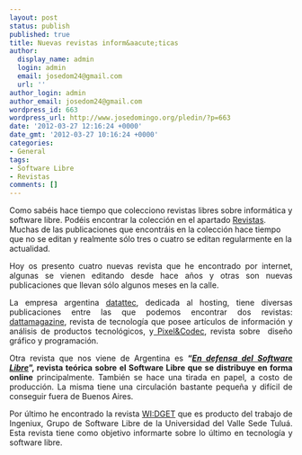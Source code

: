 ```yaml
---
layout: post
status: publish
published: true
title: Nuevas revistas inform&aacute;ticas
author:
  display_name: admin
  login: admin
  email: josedom24@gmail.com
  url: ''
author_login: admin
author_email: josedom24@gmail.com
wordpress_id: 663
wordpress_url: http://www.josedomingo.org/pledin/?p=663
date: '2012-03-27 12:16:24 +0000'
date_gmt: '2012-03-27 10:16:24 +0000'
categories:
- General
tags:
- Software Libre
- Revistas
comments: []
---
```

<p>Como sab&eacute;is hace tiempo que colecciono revistas libres sobre inform&aacute;tica y software libre. Pod&eacute;is encontrar la colecci&oacute;n en el apartado <a href="http://www.josedomingo.org/revistas/">Revistas</a>. Muchas de las publicaciones que encontr&aacute;is en la colecci&oacute;n hace tiempo que no se editan y realmente s&oacute;lo tres o cuatro se editan regularmente en la actualidad.</p>
<p style="text-align: justify;">Hoy os presento cuatro nuevas revista que he encontrado por internet, algunas se vienen editando desde hace a&ntilde;os y otras son nuevas publicaciones que llevan s&oacute;lo algunos meses en la calle.</p>
<p style="text-align: justify;">La empresa argentina <a href="https://dattatec.com/site/sp/espana/home">datattec</a>, dedicada al hosting, tiene diversas publicaciones entre las que podemos encontrar dos revistas: <a href="http://dattamagazine.com">dattamagazine</a>, revista de tecnolog&iacute;a que posee art&iacute;culos de informaci&oacute;n y an&aacute;lisis de productos tecnol&oacute;gicos, y<a href="http://pixelscode.com"> Pixel&amp;Codec</a>, revista sobre&nbsp; dise&ntilde;o gr&aacute;fico y programaci&oacute;n.</p>
<p style="text-align: justify;">Otra revista que nos viene de Argentina es <strong>&ldquo;<a href="http://endefensadelsl.org/" target="_blank"><em>En defensa del Software Libre</em></a>&rdquo;, revista te&oacute;rica sobre el Software Libre que se distribuye en forma online</strong> principalmente. Tambi&eacute;n se hace una tirada en papel, a costo de producci&oacute;n. La misma tiene una circulaci&oacute;n bastante peque&ntilde;a y dif&iacute;cil de conseguir fuera de Buenos Aires.</p>
<p style="text-align: justify;">Por &uacute;ltimo he encontrado la revista <a href="http://ingeniux.co/widget/">WI:DGET</a> que es producto del trabajo de Ingeniux, Grupo de Software Libre de la Universidad del Valle Sede Tulu&aacute;. Esta revista tiene como objetivo informarte sobre lo &uacute;ltimo en tecnolog&iacute;a y software libre.</p>
